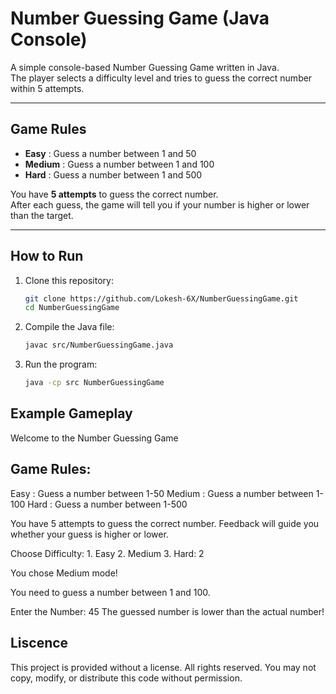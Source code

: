 # Number Guessing Game (Java Console)

A simple console-based Number Guessing Game written in Java.  
The player selects a difficulty level and tries to guess the correct number within 5 attempts.

---

## Game Rules
- **Easy**   : Guess a number between 1 and 50  
- **Medium** : Guess a number between 1 and 100  
- **Hard**   : Guess a number between 1 and 500  

You have **5 attempts** to guess the correct number.  
After each guess, the game will tell you if your number is higher or lower than the target.

---

## How to Run

1. Clone this repository:
   ```bash
   git clone https://github.com/Lokesh-6X/NumberGuessingGame.git
   cd NumberGuessingGame

2. Compile the Java file:
   ```bash
   javac src/NumberGuessingGame.java

3. Run the program:
   ```bash
   java -cp src NumberGuessingGame

## Example Gameplay

Welcome to the Number Guessing Game 

Game Rules:
---------------------------------------
Easy   : Guess a number between 1-50
Medium : Guess a number between 1-100
Hard   : Guess a number between 1-500

You have 5 attempts to guess the correct number.
Feedback will guide you whether your guess is higher or lower.

Choose Difficulty: 1. Easy  2. Medium  3. Hard: 2

You chose Medium mode!

You need to guess a number between 1 and 100.

Enter the Number: 45
The guessed number is lower than the actual number!


## Liscence

This project is provided without a license.
All rights reserved. You may not copy, modify, or distribute this code without permission.
